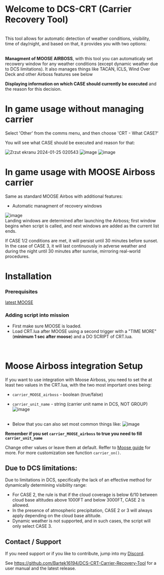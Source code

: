 

# Welcome to DCS-CRT (Carrier Recovery Tool)
 <br>
This tool allows for automatic detection of weather conditions, visibility, time of day/night, and based on that, it provides you with two options:<br>
<br>

**Managment of MOOSE AIRBOSS**, with this tool you can automaticaly set recowery window for any weather conditions (except dynamic weather due to DCS limitations). It also manages things like TACAN, ICLS, Wind Over Deck and other Airboss features see below<br>

**Displaying information on which CASE should currently be executed** and the reason for this decision.<br>

# In game usage without managing carrier
Select 'Other' from the comms menu, and then choose 'CRT - What CASE?'<br>

You will see what CASE should be executed and reason for that:<br>

![Zrzut ekranu 2024-01-25 020543](https://github.com/Bartek16194/DCS-CRT-Carrier-Recovery-Tool/assets/30091139/5e116716-bb02-4ec1-800e-ff28d3b42b13)
![image](https://github.com/Bartek16194/DCS-CRT-Carrier-Recovery-Tool/assets/30091139/9518c3a2-38b8-40f4-969a-b4303d821aa5)
![image](https://github.com/Bartek16194/DCS-CRT-Carrier-Recovery-Tool/assets/30091139/a79ae9d6-858c-4bec-a5eb-de0360728f08)
# In game usage with MOOSE Airboss carrier
Same as standard MOOSE Airbos with additional features:
- Automatic managment of recovery windows<br>

![image](https://github.com/Bartek16194/DCS-CRT-Carrier-Recovery-Tool/assets/30091139/2deba06e-66a6-415a-b548-d069e490f13f)<br>
Landing windows are determined after launching the Airboss; first window begins when script is called, and next windows are added as the current list ends. <br>

If CASE 1/2 conditions are met, it will persist until 30 minutes before sunset. In the case of CASE 3, it will last continuously in adverse weather and during the night until 30 minutes after sunrise, mirroring real-world procedures.

# Installation
### Prerequisites
[latest MOOSE](https://github.com/FlightControl-Master/MOOSE/releases)

### Adding script into mission
- First make sure MOOSE is loaded.
- Load CRT.lua after MOOSE using a second trigger with a "TIME MORE" (**minimum 1 sec after moose**) and a DO SCRIPT of CRT.lua.<br>
<br>		

# Moose Airboss integration Setup

If you want to use integration with Moose Airboss, you need to set the at least two values in the CRT.lua, with the two most important ones being:
- `carrier_MOOSE_airboss` - boolean (true/false)
- `carrier_unit_name` - string (carrier unit name in DCS, NOT GROUP)
![image](https://github.com/Bartek16194/DCS-CRT-Carrier-Recovery-Tool/assets/30091139/bf8a98be-2b6a-47ef-b4ab-433da582fe6e)<br><br>

- Below that you can also set most common things like:
![image](https://github.com/Bartek16194/DCS-CRT-Carrier-Recovery-Tool/assets/30091139/1e190183-6e2e-4967-a127-264ca4c72f4f)

**Remember if you set `carrier_MOOSE_airboss` to true you need to fill `carrier_unit_name`** 

Change other values or leave them at default. Reffer to [Moose guide](https://flightcontrol-master.github.io/MOOSE_DOCS_DEVELOP/Documentation/Ops.Airboss.html) for more. 
For more customization see function `carrier_on()`.


## Due to DCS limitations:
Due to limitations in DCS, specifically the lack of an effective method for dynamically determining visibility range:

-   For CASE 2, the rule is that if the cloud coverage is below 6/10 between cloud base altitudes above 1000FT and below 3000FT, CASE 2 is allowed.
-   In the presence of atmospheric precipitation, CASE 2 or 3 will always apply depending on the cloud base altitude.
-   Dynamic weather is not supported, and in such cases, the script will only select CASE 3.

## Contact / Support
If you need support or if you like to contribute, jump into my [Discord](https://discord.gg/yYs9HSq).

See https://github.com/Bartek16194/DCS-CRT-Carrier-Recovery-Tool for a user manual and the latest release.
